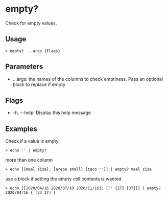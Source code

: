 # empty?
Check for empty values.

## Usage
```shell
> empty? ...args {flags} 
 ```

## Parameters
* ...args: the names of the columns to check emptiness. Pass an optional block to replace if empty

## Flags
* -h, --help: Display this help message

## Examples
  Check if a value is empty
```shell
> echo '' | empty?
 ```

  more than one column
```shell
> echo [[meal size]; [arepa small] [taco '']] | empty? meal size
 ```

  use a block if setting the empty cell contents is wanted
```shell
> echo [[2020/04/16 2020/07/10 2020/11/16]; ['' [27] [37]]] | empty? 2020/04/16 { [33 37] }
 ```

